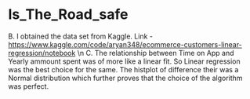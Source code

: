 # Is_The_Road_safe
B. I obtained the data set from Kaggle.
   Link - https://www.kaggle.com/code/aryan348/ecommerce-customers-linear-regression/notebook \n
C. The relationship between Time on App and Yearly ammount spent was of more like a linear fit. So Linear regression was the best choice for the same.
   The histplot of difference their was a Normal distribution which further proves that the choice of the algorithm was perfect.
